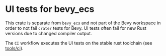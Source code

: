 # UI tests for bevy_ecs

This crate is separate from `bevy_ecs` and not part of the Bevy workspace in order to not fail `crater` tests for Bevy. UI tests often fail for new Rust versions due to changed compiler output.

The `CI` workflow executes the UI tests on the stable rust toolchain (see [tools/ci](../../tools/ci/src/main.rs)).
